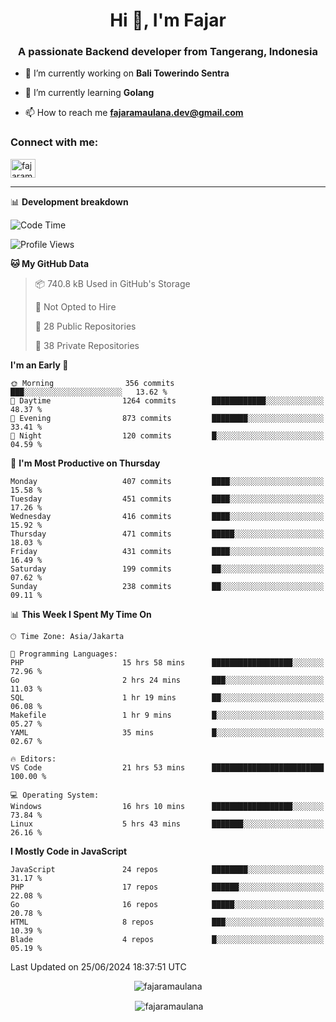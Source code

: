 <h1 align="center">Hi 👋, I'm Fajar</h1>
<h3 align="center">A passionate Backend developer from Tangerang, Indonesia</h3>

<!-- <p align="left"> <img src="https://komarev.com/ghpvc/?username=fajaramaulana&label=Profile%20views&color=0e75b6&style=flat" alt="fajaramaulana" /> </p> -->

- 🔭 I’m currently working on **Bali Towerindo Sentra**

- 🌱 I’m currently learning **Golang**

- 📫 How to reach me **fajaramaulana.dev@gmail.com**

<h3 align="left">Connect with me:</h3>
<p align="left">
<a href="https://linkedin.com/in/fajar-agus-maulana-73533a180/" target="blank"><img align="center" src="https://raw.githubusercontent.com/rahuldkjain/github-profile-readme-generator/master/src/images/icons/Social/linked-in-alt.svg" alt="fajaramaulana" height="30" width="40" /></a>
</p>

-------

📊 **Development breakdown**
<!--START_SECTION:waka-->
![Code Time](http://img.shields.io/badge/Code%20Time-2%2C026%20hrs-blue)

![Profile Views](http://img.shields.io/badge/Profile%20Views-0-blue)

**🐱 My GitHub Data** 

> 📦 740.8 kB Used in GitHub's Storage 
 > 
> 🚫 Not Opted to Hire
 > 
> 📜 28 Public Repositories 
 > 
> 🔑 38 Private Repositories 
 > 
**I'm an Early 🐤** 

```text
🌞 Morning                356 commits         ███░░░░░░░░░░░░░░░░░░░░░░   13.62 % 
🌆 Daytime                1264 commits        ████████████░░░░░░░░░░░░░   48.37 % 
🌃 Evening                873 commits         ████████░░░░░░░░░░░░░░░░░   33.41 % 
🌙 Night                  120 commits         █░░░░░░░░░░░░░░░░░░░░░░░░   04.59 % 
```
📅 **I'm Most Productive on Thursday** 

```text
Monday                   407 commits         ████░░░░░░░░░░░░░░░░░░░░░   15.58 % 
Tuesday                  451 commits         ████░░░░░░░░░░░░░░░░░░░░░   17.26 % 
Wednesday                416 commits         ████░░░░░░░░░░░░░░░░░░░░░   15.92 % 
Thursday                 471 commits         █████░░░░░░░░░░░░░░░░░░░░   18.03 % 
Friday                   431 commits         ████░░░░░░░░░░░░░░░░░░░░░   16.49 % 
Saturday                 199 commits         ██░░░░░░░░░░░░░░░░░░░░░░░   07.62 % 
Sunday                   238 commits         ██░░░░░░░░░░░░░░░░░░░░░░░   09.11 % 
```


📊 **This Week I Spent My Time On** 

```text
🕑︎ Time Zone: Asia/Jakarta

💬 Programming Languages: 
PHP                      15 hrs 58 mins      ██████████████████░░░░░░░   72.96 % 
Go                       2 hrs 24 mins       ███░░░░░░░░░░░░░░░░░░░░░░   11.03 % 
SQL                      1 hr 19 mins        ██░░░░░░░░░░░░░░░░░░░░░░░   06.08 % 
Makefile                 1 hr 9 mins         █░░░░░░░░░░░░░░░░░░░░░░░░   05.27 % 
YAML                     35 mins             █░░░░░░░░░░░░░░░░░░░░░░░░   02.67 % 

🔥 Editors: 
VS Code                  21 hrs 53 mins      █████████████████████████   100.00 % 

💻 Operating System: 
Windows                  16 hrs 10 mins      ██████████████████░░░░░░░   73.84 % 
Linux                    5 hrs 43 mins       ███████░░░░░░░░░░░░░░░░░░   26.16 % 
```

**I Mostly Code in JavaScript** 

```text
JavaScript               24 repos            ████████░░░░░░░░░░░░░░░░░   31.17 % 
PHP                      17 repos            ██████░░░░░░░░░░░░░░░░░░░   22.08 % 
Go                       16 repos            █████░░░░░░░░░░░░░░░░░░░░   20.78 % 
HTML                     8 repos             ███░░░░░░░░░░░░░░░░░░░░░░   10.39 % 
Blade                    4 repos             █░░░░░░░░░░░░░░░░░░░░░░░░   05.19 % 
```




 Last Updated on 25/06/2024 18:37:51 UTC
<!--END_SECTION:waka-->
<p align="center"><img align="center" src="https://github-readme-stats.vercel.app/api/top-langs?username=fajaramaulana&show_icons=true&locale=en&layout=compact" alt="fajaramaulana" /></p>

<p align="center">&nbsp;<img align="center" src="https://github-readme-stats.vercel.app/api?username=fajaramaulana&show_icons=true&locale=en" alt="fajaramaulana" /></p>
